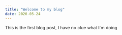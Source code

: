 ```yaml
---
title: "Welcome to my blog"
date: 2020-05-24
---
```


This is the first blog post, I have no clue what I'm doing
